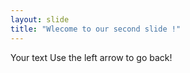 ```yaml
---
layout: slide
title: "Wlecome to our second slide !"
---
```

Your text
Use the left arrow to go back!
